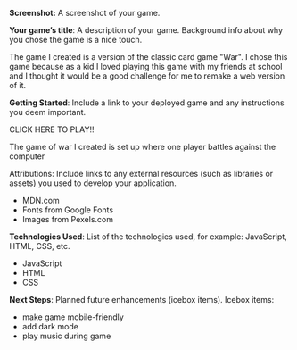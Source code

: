 **Screenshot:** A screenshot of your game.


**Your game’s title**: A description of your game. Background info about why you chose the game is a nice touch.

The game I created is a version of the classic card game "War". I chose this game because as a kid I loved playing this game with my friends at school and I thought it would be a good challenge for me to remake a web version of it.


**Getting Started**: Include a link to your deployed game and any instructions you deem important.

CLICK HERE TO PLAY!!

The game of war I created is set up where one player battles against the computer


Attributions: Include links to any external resources (such as libraries or assets) you used to develop your application.

- MDN.com
- Fonts from Google Fonts
- Images from Pexels.com


**Technologies Used**: List of the technologies used, for example: JavaScript, HTML, CSS, etc.
- JavaScript
- HTML
- CSS



**Next Steps**: Planned future enhancements (icebox items).
Icebox items:
- make game mobile-friendly
- add dark mode
- play music during game